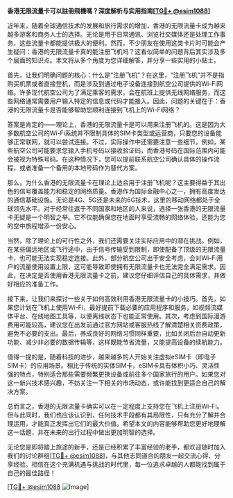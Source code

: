 **香港无限流量卡可以註冊飛機嗎？深度解析与实用指南[[TG💪+ @esim1088](https://t.me/s/esim1088)]**

近年来，随着全球通信技术的发展和旅行需求的增加，香港的无限流量卡成为越来越多游客和商务人士的选择。无论是用于日常通讯、浏览社交媒体还是处理工作事务，这些流量卡都能提供极大的便利。然而，不少朋友在使用这类卡片时可能会产生疑问：香港的无限流量卡真的能注册飞机吗？这看似简单的问题背后其实涉及多个层面的知识点。本文将从多个角度为您详细解答，并分享一些实用的小贴士。

首先，让我们明确问题的核心：什么是“注册飞机”？在这里，“注册飞机”并不是指购买机票或者直接登机，而是涉及到通过电子设备连接到航空公司提供的Wi-Fi网络。许多现代航空公司为了满足乘客的需求，会在航班上提供无线网络服务，而这些网络通常需要用户输入特定的信息或代码才能接入。因此，问题的关键在于：香港的无限流量卡是否能够帮助您顺利连接到飞机上的Wi-Fi网络？

答案是肯定的——理论上，香港的无限流量卡是可以用来注册飞机的。这是因为大多数航空公司的Wi-Fi系统并不限制具体的SIM卡类型或运营商，只要您的设备能够正常联网，就可以尝试连接。不过，实际操作中还需要注意一些细节。例如，某些航空公司可能要求您输入手机号码以接收验证码，而香港号码在国际范围内可能会被视为特殊号码。在这种情况下，您可以提前联系航空公司确认具体的操作流程，或者准备一个备用的本地号码作为替代方案。

那么，为什么香港的无限流量卡在理论上适合用于注册飞机呢？这主要得益于其出色的信号覆盖能力和稳定的网络质量。香港作为国际金融中心之一，拥有高度发达的通信基础设施。无论是4G、5G还是未来的6G技术，这里的移动网络都处于全球领先水平。对于经常往返于不同国家和地区的人来说，选择一张香港的无限流量卡无疑是一个明智之举。它不仅能确保您在地面时享受流畅的网络体验，还能为您的空中旅程增添一份安心。

当然，除了理论上的可行性之外，我们还需要关注实际应用中的潜在挑战。例如，在某些偏远地区或飞行途中，由于信号传输受到限制，即使配备了顶级的无限流量卡，也可能无法实现稳定连接。此外，部分航空公司出于安全考虑，会对Wi-Fi用户的流量使用设置上限，这可能导致即使拥有无限流量卡也无法完全满足需求。因此，在决定是否使用香港无限流量卡之前，建议您仔细评估自己的具体需求，并做好相应的准备工作。

接下来，让我们来探讨一些关于如何高效利用香港无限流量卡的小技巧。首先，如果您计划在飞机上使用Wi-Fi，最好提前下载必要的应用程序和服务，如视频流媒体平台、在线地图工具等，以便离线状态下也能正常使用。其次，考虑到国际漫游费用可能较高，建议您在出发前通过官方网站或客服热线了解清楚相关资费政策，避免不必要的支出。最后，养成良好的网络习惯同样重要，比如关闭后台自动更新功能、减少非必要的数据传输等，这样既能节省流量，又能提高设备的续航能力。

值得一提的是，随着科技的进步，越来越多的人开始关注虚拟eSIM卡（即电子SIM卡）的应用场景。相比于传统的实体SIM卡，eSIM卡具有体积小巧、灵活性强的特点，特别适合那些需要频繁更换设备或前往多个国家旅行的用户。如果您对这一新兴技术感兴趣，不妨关注一下相关的市场动态，或许能找到更适合自己的解决方案。

总而言之，香港的无限流量卡确实可以在一定程度上支持您在飞机上注册Wi-Fi。但与此同时，我们也应该认识到，任何技术手段都有其局限性，只有充分了解并合理运用，才能真正发挥出它们的最大价值。希望本文的内容能够帮助您更好地理解这一话题，并在未来的出行过程中做出更加明智的选择。

无论您是即将踏上旅途的新手，还是已经积累了丰富经验的老手，都欢迎随时加入我们的讨论群组[[TG💪+ @esim1088](https://t.me/s/esim1088)]，与其他志同道合的朋友一起交流心得、分享经验。相信在这个充满机遇与挑战的时代里，每一位追求卓越的人都能找到属于自己的最佳路径！

[[TG💪+ @esim1088](https://t.me/s/esim1088) ![Image](https://i.postimg.cc/4NQfJmqS/Snipaste-2025-05-13-00-14-12.png)]